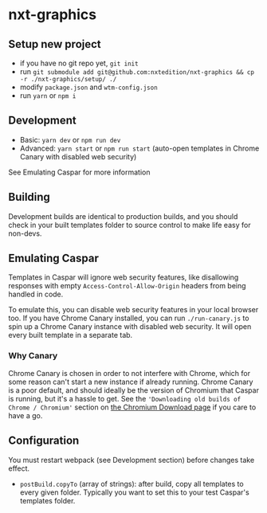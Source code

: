 # nxt-graphics

## Setup new project

- if you have no git repo yet, `git init`
- run `git submodule add git@github.com:nxtedition/nxt-graphics && cp -r ./nxt-graphics/setup/ ./`
- modify `package.json` and `wtm-config.json`
- run `yarn` or `npm i`

## Development

- Basic: `yarn dev` or `npm run dev`
- Advanced: `yarn start` or `npm run start` (auto-open templates in Chrome Canary with disabled web security)

See Emulating Caspar for more information

## Building

Development builds are identical to production builds, and you should check in your built templates folder to source control to make life easy for non-devs.

## Emulating Caspar

Templates in Caspar will ignore web security features, like disallowing responses with empty `Access-Control-Allow-Origin` headers from being handled in code.

To emulate this, you can disable web security features in your local browser too.
If you have Chrome Canary installed, you can run `./run-canary.js` to spin up a Chrome Canary instance with disabled web security. It will open every built template in a separate tab.

### Why Canary

Chrome Canary is chosen in order to not interfere with Chrome, which for some reason can't start a new instance if already running.
Chrome Canary is a poor default, and should ideally be the version of Chromium that Caspar is running, but it's a hassle to get.
See the `'Downloading old builds of Chrome / Chromium'` section on [the Chromium Download page](https://www.chromium.org/getting-involved/download-chromium) if you care to have a go.

## Configuration

You must restart webpack (see Development section) before changes take effect.

- `postBuild.copyTo` (array of strings): after build, copy all templates to every given folder. Typically you want to set this to your test Caspar's templates folder.
